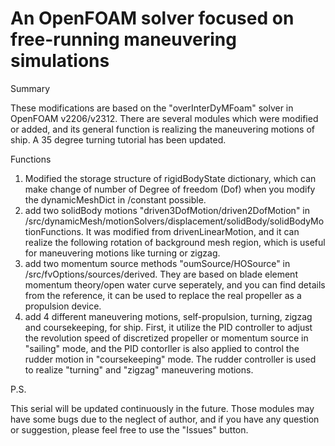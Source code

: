 # An OpenFOAM solver focused on free-running maneuvering simulations

Summary

These modifications are based on the "overInterDyMFoam" solver in OpenFOAM v2206/v2312.
There are several modules which were modified or added, and its general function is realizing the maneuvering motions of ship.
A 35 degree turning tutorial has been updated.

Functions
  1. Modified the storage structure of rigidBodyState dictionary, which can make change of number of Degree of freedom (Dof) when you modify the dynamicMeshDict in /constant possible.
  2. add two solidBody motions "driven3DofMotion/driven2DofMotion" in /src/dynamicMesh/motionSolvers/displacement/solidBody/solidBodyMotionFunctions. It was modified from drivenLinearMotion, and it can realize the following rotation of background mesh region, which is useful for maneuvering motions like turning or zigzag.
  3. add two momentum source methods "oumSource/HOSource" in /src/fvOptions/sources/derived. They are based on blade element momentum theory/open water curve seperately, and you can find details from the reference, it can be used to replace the real propeller as a propulsion device.
  4. add 4 different maneuvering motions, self-propulsion, turning, zigzag and coursekeeping, for ship. First, it utilize the PID controller to adjust the revolution speed of discretized propeller or momentum source in "sailing" mode, and the PID contorller is also applied to control the rudder motion in "coursekeeping" mode. The rudder controller is used to realize "turning" and "zigzag" maneuvering motions.

P.S.

This serial will be updated continuously in the future. Those modules may have some bugs due to the neglect of author, and if you have any question or suggestion, please feel free to use the "Issues" button.
